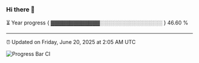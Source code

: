 ### Hi there 👋

⏳ Year progress { ▓▓▓▓▓▓▓▓▓▓▓▓▓░░░░░░░░░░░░░░░░░ } 46.60 %

---

⏰ Updated on Friday, June 20, 2025 at 2:05 AM UTC

![Progress Bar CI](https://github.com/arthurbuhl/arthurbuhl/workflows/Progress%20Bar%20CI/badge.svg)
